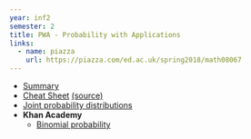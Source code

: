 ```yaml
---
year: inf2
semester: 2
title: PWA - Probability with Applications
links:
  - name: piazza
    url: https://piazza.com/ed.ac.uk/spring2018/math08067
---
```


- [Summary](https://github.com/compsoc-edinburgh/bi-pwa)
- [Cheat Sheet](/resources/pwa/PwA_Cheat_Sheet.pdf) [(source)](/resources/pwa/pwa_cheat_sheet.tex)
- [Joint probability distributions](http://homepage.stat.uiowa.edu/~rdecook/stat2020/notes/ch5_pt1.pdf)
- **Khan Academy**
  - [Binomial probability](https://www.khanacademy.org/math/probability/binomial-probability-a2)
